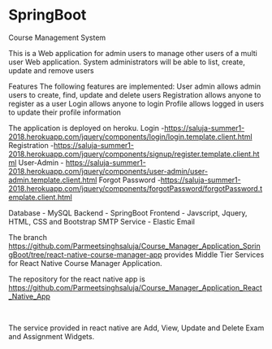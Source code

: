 # SpringBoot
Course Management System

This is a Web application for admin users to manage other users of a multi user Web application. System administrators will be able to list, create, update and remove users

Features
The following features are implemented:
User admin allows admin users to create, find, update and delete users
Registration allows anyone to register as a user
Login allows anyone to login
Profile allows logged in users to update their profile information

The application is deployed on heroku.
Login -https://saluja-summer1-2018.herokuapp.com/jquery/components/login/login.template.client.html
Registration -https://saluja-summer1-2018.herokuapp.com/jquery/components/signup/register.template.client.html
User-Admin - https://saluja-summer1-2018.herokuapp.com/jquery/components/user-admin/user-admin.template.client.html
Forgot Password -https://saluja-summer1-2018.herokuapp.com/jquery/components/forgotPassword/forgotPassword.template.client.html

Database - MySQL
Backend -  SpringBoot
Frontend - Javscript, Jquery, HTML, CSS and Bootstrap
SMTP Service - Elastic Email

The branch https://github.com/Parmeetsinghsaluja/Course_Manager_Application_SpringBoot/tree/react-native-course-manager-app provides Middle Tier Services for React Native Course Manager Application.
<br/>

The repository for the react native app is https://github.com/Parmeetsinghsaluja/Course_Manager_Application_React_Native_App

<br/>

The service provided in react native are Add, View, Update and Delete Exam and Assignment Widgets.
